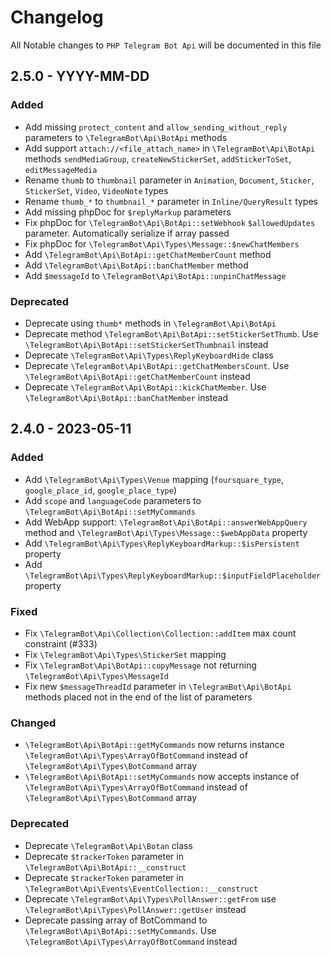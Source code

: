 # Changelog

All Notable changes to `PHP Telegram Bot Api` will be documented in this file

## 2.5.0 - YYYY-MM-DD

### Added
- Add missing `protect_content` and `allow_sending_without_reply` parameters to `\TelegramBot\Api\BotApi` methods
- Add support `attach://<file_attach_name>` in `\TelegramBot\Api\BotApi` methods `sendMediaGroup`, `createNewStickerSet`, `addStickerToSet`, `editMessageMedia`
- Rename `thumb` to `thumbnail` parameter in `Animation`, `Document`, `Sticker`, `StickerSet`, `Video`, `VideoNote` types
- Rename `thumb_*` to `thumbnail_*` parameter in `Inline/QueryResult` types
- Add missing phpDoc for `$replyMarkup` parameters
- Fix phpDoc for `\TelegramBot\Api\BotApi::setWebhook` `$allowedUpdates` parameter. Automatically serialize if array passed
- Fix phpDoc for `\TelegramBot\Api\Types\Message::$newChatMembers`
- Add `\TelegramBot\Api\BotApi::getChatMemberCount` method
- Add `\TelegramBot\Api\BotApi::banChatMember` method
- Add `$messageId` to `\TelegramBot\Api\BotApi::unpinChatMessage`

### Deprecated
- Deprecate using `thumb*` methods in `\TelegramBot\Api\BotApi`
- Deprecate method `\TelegramBot\Api\BotApi::setStickerSetThumb`. Use `\TelegramBot\Api\BotApi::setStickerSetThumbnail` instead
- Deprecate `\TelegramBot\Api\Types\ReplyKeyboardHide` class
- Deprecate `\TelegramBot\Api\BotApi::getChatMembersCount`. Use `\TelegramBot\Api\BotApi::getChatMemberCount` instead
- Deprecate `\TelegramBot\Api\BotApi::kickChatMember`. Use `\TelegramBot\Api\BotApi::banChatMember` instead 

## 2.4.0 - 2023-05-11

### Added
- Add `\TelegramBot\Api\Types\Venue` mapping (`foursquare_type`, `google_place_id`, `google_place_type`)
- Add `scope` and `languageCode` parameters to `\TelegramBot\Api\BotApi::setMyCommands`
- Add WebApp support: `\TelegramBot\Api\BotApi::answerWebAppQuery` method and `\TelegramBot\Api\Types\Message::$webAppData` property
- Add `\TelegramBot\Api\Types\ReplyKeyboardMarkup::$isPersistent` property
- Add `\TelegramBot\Api\Types\ReplyKeyboardMarkup::$inputFieldPlaceholder` property

### Fixed
- Fix `\TelegramBot\Api\Collection\Collection::addItem` max count constraint (#333)
- Fix `\TelegramBot\Api\Types\StickerSet` mapping
- Fix `\TelegramBot\Api\BotApi::copyMessage` not returning `\TelegramBot\Api\Types\MessageId`
- Fix new `$messageThreadId` parameter in `\TelegramBot\Api\BotApi` methods placed not in the end of the list of parameters

### Changed
- `\TelegramBot\Api\BotApi::getMyCommands` now returns instance `\TelegramBot\Api\Types\ArrayOfBotCommand` instead of `\TelegramBot\Api\Types\BotCommand` array
- `\TelegramBot\Api\BotApi::setMyCommands` now accepts instance of `\TelegramBot\Api\Types\ArrayOfBotCommand` instead of `\TelegramBot\Api\Types\BotCommand` array

### Deprecated
- Deprecate `\TelegramBot\Api\Botan` class
- Deprecate `$trackerToken` parameter in `\TelegramBot\Api\BotApi::__construct`
- Deprecate `$trackerToken` parameter in `\TelegramBot\Api\Events\EventCollection::__construct`
- Deprecate `\TelegramBot\Api\Types\PollAnswer::getFrom` use `\TelegramBot\Api\Types\PollAnswer::getUser` instead
- Deprecate passing array of BotCommand to `\TelegramBot\Api\BotApi::setMyCommands`. Use `\TelegramBot\Api\Types\ArrayOfBotCommand` instead

